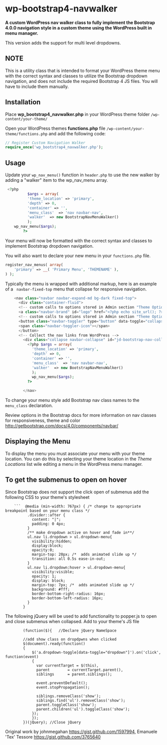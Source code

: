 wp-bootstrap4-navwalker
======================

**A custom WordPress nav walker class to fully implement the Bootstrap 4.0.0 navigation style in a custom theme using the WordPress built in menu manager.**

This version adds the support for multi level dropdowns.

NOTE
----
This is a utility class that is intended to format your WordPress theme menu with the correct syntax and classes to utilize the Bootstrap dropdown navigation, and does not include the required Bootstrap 4 JS files. You will have to include them manually. 

Installation
------------
Place **wp_bootstrap4_navwalker.php** in your WordPress theme folder `/wp-content/your-theme/`

Open your WordPress themes **functions.php** file  `/wp-content/your-theme/functions.php` and add the following code:

```php
// Register Custom Navigation Walker
require_once('wp_bootstrap4_navwalker.php');
```

Usage
------------
Update your `wp_nav_menu()` function in `header.php` to use the new walker by adding a "walker" item to the wp_nav_menu array.

```php
 <?php
          $args = array(
		  'theme_location' => 'primary',
		  'depth' => 0,
		  'container' => '',
		  'menu_class'  => 'nav navbar-nav',
		  'walker'  => new BootstrapNavMenuWalker()
          );
    wp_nav_menu($args);
        ?>
```

Your menu will now be formatted with the correct syntax and classes to implement Bootstrap dropdown navigation. 

You will also want to declare your new menu in your `functions.php` file.

```php
register_nav_menus( array(
	'primary' => __( 'Primary Menu', 'THEMENAME' ),
) );
```

Typically the menu is wrapped with additional markup, here is an example of a ` navbar-fixed-top` menu that collapse for responsive navigation.

```php
    <nav class="navbar navbar-expand-md bg-dark fixed-top">
      <div class="container-fluid">
      <!-- custom calls to options stored in Admin section "Theme Options" to display the logo or not -->
      <a class="navbar-brand" id="logo" href="<?php echo site_url(); ?>"><img src="<?php header_image(); ?>" alt="Our Logo" class="img-responsive logo"/></a>
      <!-- custom calls to options stored in Admin section "Theme Options" to display the logo or not -->
      <button class="navbar-toggler" type="button" data-toggle="collapse" data-target="#jd-bootstrap-nav-collapse" aria-controls="jd-bootstrap-nav-collapse" aria-expanded="false" aria-label="Toggle navigation">
      <span class="navbar-toggler-icon"></span>
      </button>
      <!-- Collect the nav links from WordPress -->
        <div class="collapse navbar-collapse" id="jd-bootstrap-nav-collapse">         
          <?php $args = array(
            'theme_location' => 'primary',
            'depth' => 0,
            'container' => '',
            'menu_class'  => 'nav navbar-nav',
            'walker'  => new BootstrapNavMenuWalker()
            );
            wp_nav_menu($args);
          ?>

        </nav>
```

To change your menu style add Bootstrap nav class names to the `menu_class` declaration.

Review options in the Bootstrap docs for more information on nav classes for responsiveness, theme and color
http://getbootstrap.com/docs/4.0/components/navbar/

Displaying the Menu 
-------------------
To display the menu you must associate your menu with your theme location. You can do this by selecting your theme location in the *Theme Locations* list wile editing a menu in the WordPress menu manager.


To get the submenus to open on hover
--------------------
Since Bootstrap does not support the click open of submenus add the following CSS to your theme's stylesheet
		
		```  @media (min-width: 767px) { /* change to appropriate breakpoint based on your menu class */
			  .divider::after {
			    content: "|";
			    padding: 0 4px;
			  }
			  /** make dropdown active on hover and fade in**/
			  ul.nav li.dropdown > ul.dropdown-menu{
			    visibility:hidden;
			    display:block;
			    opacity:0;
			    margin-top: 20px; /*  adds animated slide up */
			    transition: all 0.5s ease-in-out;
			  }
			  ul.nav li.dropdown:hover > ul.dropdown-menu{
			    visibility:visible;
			    opacity: 1;
			    display: block;
			    margin-top: 7px; /*  adds animated slide up */
			    background: #fff;
			    border-bottom-right-radius: 16px;
			    border-bottom-left-radius: 16px;
			  }
			}
The following jQuery will be used to add functionality to popper.js to open and close submenus when collapsed. Add to your theme's JS file

			(function($){   //Declare jQuery NameSpace

			//add show class on dropdpwns when clicked
			$(document).ready(function()
			{
			    $('a.dropdown-toggle[data-toggle="dropdown"]').on('click', function(event) 
			    {
			      var currentTarget = $(this),
				  parent        = currentTarget.parent(),
				  siblings      = parent.siblings();

			      event.preventDefault(); 
			      event.stopPropagation(); 

			      siblings.removeClass('show');
			      siblings.find('ul').removeClass('show');
			      parent.toggleClass('show');
			      parent.children('ul').toggleClass('show');
			    });
				});
			})(jQuery); //Close jQuery



Original work by johnmegahan https://gist.github.com/1597994, Emanuele 'Tex' Tessore https://gist.github.com/3765640

